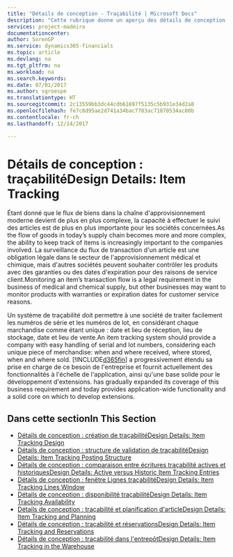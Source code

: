 ```yaml
---
title: "Détails de conception - Traçabilité | Microsoft Docs"
description: "Cette rubrique donne un aperçu des détails de conception pour la traçabilité."
services: project-madeira
documentationcenter: 
author: SorenGP
ms.service: dynamics365-financials
ms.topic: article
ms.devlang: na
ms.tgt_pltfrm: na
ms.workload: na
ms.search.keywords: 
ms.date: 07/01/2017
ms.author: sgroespe
ms.translationtype: HT
ms.sourcegitcommit: 2c13559bb3dc44cdb61697f5135c5b931e34d2a8
ms.openlocfilehash: fe7c8d95ae2d741a34bac7783ac71870534ac80b
ms.contentlocale: fr-ch
ms.lasthandoff: 12/14/2017

---
```

# <a name="design-details-item-tracking"></a><span data-ttu-id="bfd8d-103">Détails de conception : traçabilité</span><span class="sxs-lookup"><span data-stu-id="bfd8d-103">Design Details: Item Tracking</span></span>
<span data-ttu-id="bfd8d-104">Étant donné que le flux de biens dans la chaîne d'approvisionnement moderne devient de plus en plus complexe, la capacité à effectuer le suivi des articles est de plus en plus importante pour les sociétés concernées.</span><span class="sxs-lookup"><span data-stu-id="bfd8d-104">As the flow of goods in today’s supply chain becomes more and more complex, the ability to keep track of items is increasingly important to the companies involved.</span></span> <span data-ttu-id="bfd8d-105">La surveillance du flux de transaction d'un article est une obligation légale dans le secteur de l'approvisionnement médical et chimique, mais d'autres sociétés peuvent souhaiter contrôler les produits avec des garanties ou des dates d'expiration pour des raisons de service client.</span><span class="sxs-lookup"><span data-stu-id="bfd8d-105">Monitoring an item’s transaction flow is a legal requirement in the business of medical and chemical supply, but other businesses may want to monitor products with warranties or expiration dates for customer service reasons.</span></span>  

<span data-ttu-id="bfd8d-106">Un système de traçabilité doit permettre à une société de traiter facilement les numéros de série et les numéros de lot, en considérant chaque marchandise comme étant unique : date et lieu de réception, lieu de stockage, date et lieu de vente.</span><span class="sxs-lookup"><span data-stu-id="bfd8d-106">An item tracking system should provide a company with easy handling of serial and lot numbers, considering each unique piece of merchandise: when and where received, where stored, when and where sold.</span></span> [!INCLUDE[d365fin](includes/d365fin_md.md)]<span data-ttu-id="bfd8d-107"> a progressivement étendu sa prise en charge de ce besoin de l'entreprise et fournit actuellement des fonctionnalités à l'échelle de l'application, ainsi qu'une base solide pour le développement d'extensions.</span><span class="sxs-lookup"><span data-stu-id="bfd8d-107"> has gradually expanded its coverage of this business requirement and today provides application-wide functionality and a solid core on which to develop extensions.</span></span>  

## <a name="in-this-section"></a><span data-ttu-id="bfd8d-108">Dans cette section</span><span class="sxs-lookup"><span data-stu-id="bfd8d-108">In This Section</span></span>  
* [<span data-ttu-id="bfd8d-109">Détails de conception : création de traçabilité</span><span class="sxs-lookup"><span data-stu-id="bfd8d-109">Design Details: Item Tracking Design</span></span>](design-details-item-tracking-design.md)  
* [<span data-ttu-id="bfd8d-110">Détails de conception : structure de validation de traçabilité</span><span class="sxs-lookup"><span data-stu-id="bfd8d-110">Design Details: Item Tracking Posting Structure</span></span>](design-details-item-tracking-posting-structure.md)  
* [<span data-ttu-id="bfd8d-111">Détails de conception : comparaison entre écritures traçabilité actives et historiques</span><span class="sxs-lookup"><span data-stu-id="bfd8d-111">Design Details: Active versus Historic Item Tracking Entries</span></span>](design-details-active-versus-historic-item-tracking-entries.md)  
* [<span data-ttu-id="bfd8d-112">Détails de conception : fenêtre Lignes traçabilité</span><span class="sxs-lookup"><span data-stu-id="bfd8d-112">Design Details: Item Tracking Lines Window</span></span>](design-details-item-tracking-lines-window.md)  
* [<span data-ttu-id="bfd8d-113">Détails de conception : disponibilité traçabilité</span><span class="sxs-lookup"><span data-stu-id="bfd8d-113">Design Details: Item Tracking Availability</span></span>](design-details-item-tracking-availability.md)  
* [<span data-ttu-id="bfd8d-114">Détails de conception : traçabilité et planification d'article</span><span class="sxs-lookup"><span data-stu-id="bfd8d-114">Design Details: Item Tracking and Planning</span></span>](design-details-item-tracking-and-planning.md)  
* [<span data-ttu-id="bfd8d-115">Détails de conception : traçabilité et réservations</span><span class="sxs-lookup"><span data-stu-id="bfd8d-115">Design Details: Item Tracking and Reservations</span></span>](design-details-item-tracking-and-reservations.md)  
* [<span data-ttu-id="bfd8d-116">Détails de conception : traçabilité dans l'entrepôt</span><span class="sxs-lookup"><span data-stu-id="bfd8d-116">Design Details: Item Tracking in the Warehouse</span></span>](design-details-item-tracking-in-the-warehouse.md)


